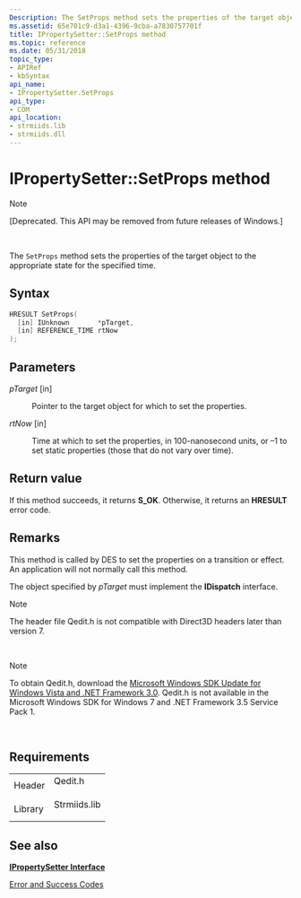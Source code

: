 ```yaml
---
Description: The SetProps method sets the properties of the target object to the appropriate state for the specified time.
ms.assetid: 65e701c9-d3a1-4396-9cba-a7830757701f
title: IPropertySetter::SetProps method
ms.topic: reference
ms.date: 05/31/2018
topic_type: 
- APIRef
- kbSyntax
api_name: 
- IPropertySetter.SetProps
api_type: 
- COM
api_location: 
- strmiids.lib
- strmiids.dll
---
```


# IPropertySetter::SetProps method

> [!Note]  
> \[Deprecated. This API may be removed from future releases of Windows.\]

 

The `SetProps` method sets the properties of the target object to the appropriate state for the specified time.

## Syntax


```C++
HRESULT SetProps(
  [in] IUnknown       *pTarget,
  [in] REFERENCE_TIME rtNow
);
```



## Parameters

<dl> <dt>

*pTarget* \[in\]
</dt> <dd>

Pointer to the target object for which to set the properties.

</dd> <dt>

*rtNow* \[in\]
</dt> <dd>

Time at which to set the properties, in 100-nanosecond units, or –1 to set static properties (those that do not vary over time).

</dd> </dl>

## Return value

If this method succeeds, it returns **S\_OK**. Otherwise, it returns an **HRESULT** error code.

## Remarks

This method is called by DES to set the properties on a transition or effect. An application will not normally call this method.

The object specified by *pTarget* must implement the **IDispatch** interface.

> [!Note]  
> The header file Qedit.h is not compatible with Direct3D headers later than version 7.

 

> [!Note]  
> To obtain Qedit.h, download the [Microsoft Windows SDK Update for Windows Vista and .NET Framework 3.0](https://go.microsoft.com/fwlink/p/?linkid=129787). Qedit.h is not available in the Microsoft Windows SDK for Windows 7 and .NET Framework 3.5 Service Pack 1.

 

## Requirements



|                    |                                                                                         |
|--------------------|-----------------------------------------------------------------------------------------|
| Header<br/>  | <dl> <dt>Qedit.h</dt> </dl>      |
| Library<br/> | <dl> <dt>Strmiids.lib</dt> </dl> |



## See also

<dl> <dt>

[**IPropertySetter Interface**](ipropertysetter.md)
</dt> <dt>

[Error and Success Codes](error-and-success-codes.md)
</dt> </dl>

 

 




